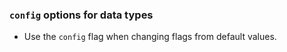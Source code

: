 ### `config` options for data types

* Use the `config` flag when changing flags from default values.
